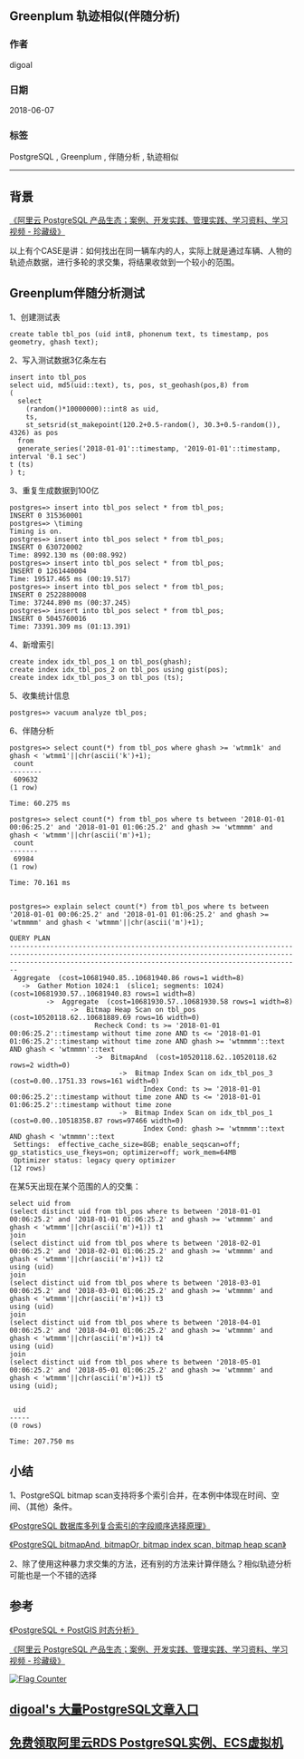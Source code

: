 ## Greenplum 轨迹相似(伴随分析)      
                                                           
### 作者                                                           
digoal                                                           
                                                           
### 日期                                                           
2018-06-07                                                         
                                                           
### 标签                                                           
PostgreSQL , Greenplum , 伴随分析 , 轨迹相似    
                                                           
----                                                           
                                                           
## 背景    
[《阿里云 PostgreSQL 产品生态；案例、开发实践、管理实践、学习资料、学习视频 - 珍藏级》](../201801/20180121_01.md)    
  
以上有个CASE是讲：如何找出在同一辆车内的人，实际上就是通过车辆、人物的轨迹点数据，进行多轮的求交集，将结果收敛到一个较小的范围。  
  
## Greenplum伴随分析测试  
    
1、创建测试表  
    
```  
create table tbl_pos (uid int8, phonenum text, ts timestamp, pos geometry, ghash text);    
```  
  
2、写入测试数据3亿条左右  
  
```  
insert into tbl_pos  
select uid, md5(uid::text), ts, pos, st_geohash(pos,8) from  
(  
  select   
    (random()*10000000)::int8 as uid,   
    ts,   
    st_setsrid(st_makepoint(120.2+0.5-random(), 30.3+0.5-random()), 4326) as pos   
  from   
  generate_series('2018-01-01'::timestamp, '2019-01-01'::timestamp, interval '0.1 sec')   
t (ts)  
) t;  
```  
  
3、重复生成数据到100亿  
  
  
```  
postgres=> insert into tbl_pos select * from tbl_pos;  
INSERT 0 315360001  
postgres=> \timing  
Timing is on.  
postgres=> insert into tbl_pos select * from tbl_pos;  
INSERT 0 630720002  
Time: 8992.130 ms (00:08.992)  
postgres=> insert into tbl_pos select * from tbl_pos;  
INSERT 0 1261440004  
Time: 19517.465 ms (00:19.517)  
postgres=> insert into tbl_pos select * from tbl_pos;  
INSERT 0 2522880008  
Time: 37244.890 ms (00:37.245)  
postgres=> insert into tbl_pos select * from tbl_pos;  
INSERT 0 5045760016  
Time: 73391.309 ms (01:13.391)  
```  
  
4、新增索引  
  
```  
create index idx_tbl_pos_1 on tbl_pos(ghash);  
create index idx_tbl_pos_2 on tbl_pos using gist(pos);  
create index idx_tbl_pos_3 on tbl_pos (ts);  
```  
  
5、收集统计信息  
  
```  
postgres=> vacuum analyze tbl_pos;  
```  
  
6、伴随分析  
  
```  
postgres=> select count(*) from tbl_pos where ghash >= 'wtmm1k' and ghash < 'wtmm1'||chr(ascii('k')+1);  
 count    
--------  
 609632  
(1 row)  
  
Time: 60.275 ms  
  
postgres=> select count(*) from tbl_pos where ts between '2018-01-01 00:06:25.2' and '2018-01-01 01:06:25.2' and ghash >= 'wtmmmm' and ghash < 'wtmmm'||chr(ascii('m')+1);  
 count   
-------  
 69984  
(1 row)  
  
Time: 70.161 ms  
  
  
postgres=> explain select count(*) from tbl_pos where ts between '2018-01-01 00:06:25.2' and '2018-01-01 01:06:25.2' and ghash >= 'wtmmmm' and ghash < 'wtmmm'||chr(ascii('m')+1);  
                                                                                                     QUERY PLAN                                                                                                       
--------------------------------------------------------------------------------------------------------------------------------------------------------------------------------------------------------------------  
 Aggregate  (cost=10681940.85..10681940.86 rows=1 width=8)  
   ->  Gather Motion 1024:1  (slice1; segments: 1024)  (cost=10681930.57..10681940.83 rows=1 width=8)  
         ->  Aggregate  (cost=10681930.57..10681930.58 rows=1 width=8)  
               ->  Bitmap Heap Scan on tbl_pos  (cost=10520118.62..10681889.69 rows=16 width=0)  
                     Recheck Cond: ts >= '2018-01-01 00:06:25.2'::timestamp without time zone AND ts <= '2018-01-01 01:06:25.2'::timestamp without time zone AND ghash >= 'wtmmmm'::text AND ghash < 'wtmmmn'::text  
                     ->  BitmapAnd  (cost=10520118.62..10520118.62 rows=2 width=0)  
                           ->  Bitmap Index Scan on idx_tbl_pos_3  (cost=0.00..1751.33 rows=161 width=0)  
                                 Index Cond: ts >= '2018-01-01 00:06:25.2'::timestamp without time zone AND ts <= '2018-01-01 01:06:25.2'::timestamp without time zone  
                           ->  Bitmap Index Scan on idx_tbl_pos_1  (cost=0.00..10518358.87 rows=97466 width=0)  
                                 Index Cond: ghash >= 'wtmmmm'::text AND ghash < 'wtmmmn'::text  
 Settings:  effective_cache_size=8GB; enable_seqscan=off; gp_statistics_use_fkeys=on; optimizer=off; work_mem=64MB  
 Optimizer status: legacy query optimizer  
(12 rows)  
```  
  
在某5天出现在某个范围的人的交集：  
  
```  
select uid from   
(select distinct uid from tbl_pos where ts between '2018-01-01 00:06:25.2' and '2018-01-01 01:06:25.2' and ghash >= 'wtmmmm' and ghash < 'wtmmm'||chr(ascii('m')+1)) t1  
join  
(select distinct uid from tbl_pos where ts between '2018-02-01 00:06:25.2' and '2018-02-01 01:06:25.2' and ghash >= 'wtmmmm' and ghash < 'wtmmm'||chr(ascii('m')+1)) t2  
using (uid)  
join  
(select distinct uid from tbl_pos where ts between '2018-03-01 00:06:25.2' and '2018-03-01 01:06:25.2' and ghash >= 'wtmmmm' and ghash < 'wtmmm'||chr(ascii('m')+1)) t3  
using (uid)  
join  
(select distinct uid from tbl_pos where ts between '2018-04-01 00:06:25.2' and '2018-04-01 01:06:25.2' and ghash >= 'wtmmmm' and ghash < 'wtmmm'||chr(ascii('m')+1)) t4  
using (uid)  
join  
(select distinct uid from tbl_pos where ts between '2018-05-01 00:06:25.2' and '2018-05-01 01:06:25.2' and ghash >= 'wtmmmm' and ghash < 'wtmmm'||chr(ascii('m')+1)) t5  
using (uid);  
    
  
 uid   
-----  
(0 rows)  
  
Time: 207.750 ms  
```  
  
## 小结  
1、PostgreSQL bitmap scan支持将多个索引合并，在本例中体现在时间、空间、（其他）条件。  
  
[《PostgreSQL 数据库多列复合索引的字段顺序选择原理》](../201803/20180314_02.md)    
  
[《PostgreSQL bitmapAnd, bitmapOr, bitmap index scan, bitmap heap scan》](../201702/20170221_02.md)    
  
2、除了使用这种暴力求交集的方法，还有别的方法来计算伴随么？相似轨迹分析可能也是一个不错的选择  
  
## 参考  
[《PostgreSQL + PostGIS 时态分析》](../201806/20180607_01.md)    
    
[《阿里云 PostgreSQL 产品生态；案例、开发实践、管理实践、学习资料、学习视频 - 珍藏级》](../201801/20180121_01.md)    
    
  
<a rel="nofollow" href="http://info.flagcounter.com/h9V1"  ><img src="http://s03.flagcounter.com/count/h9V1/bg_FFFFFF/txt_000000/border_CCCCCC/columns_2/maxflags_12/viewers_0/labels_0/pageviews_0/flags_0/"  alt="Flag Counter"  border="0"  ></a>  
  
  
  
  
  
  
## [digoal's 大量PostgreSQL文章入口](https://github.com/digoal/blog/blob/master/README.md "22709685feb7cab07d30f30387f0a9ae")
  
  
## [免费领取阿里云RDS PostgreSQL实例、ECS虚拟机](https://free.aliyun.com/ "57258f76c37864c6e6d23383d05714ea")
  
